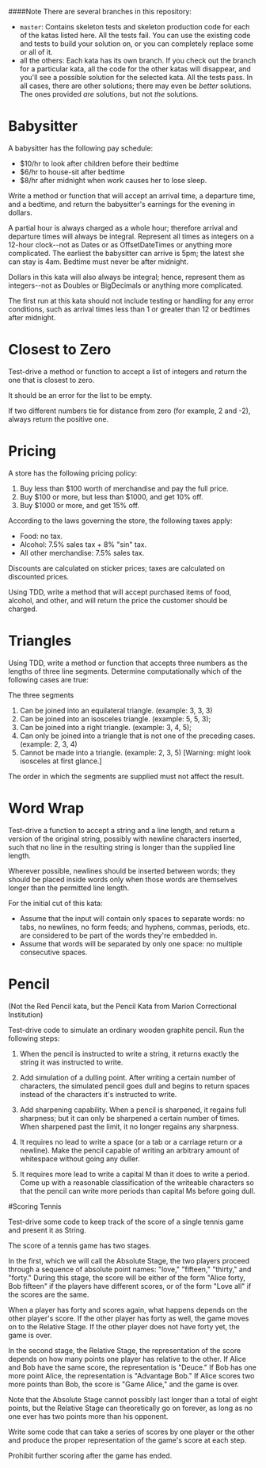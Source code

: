 ####Note
There are several branches in this repository:
* ```master```: Contains skeleton tests and skeleton production code for 
each of the katas listed here. All the tests fail. You can use the
existing code and tests to build your solution on, or you can completely
replace some or all of it.
* all the others: Each kata has its own branch.  If you check out the
branch for a particular kata, all the code for the other katas will
disappear, and you'll see a possible solution for the selected kata.
All the tests pass. In all cases, there are other solutions; there 
may even be _better_ solutions.  The ones provided _are_ solutions, 
but not _the_ solutions.


# Babysitter

A babysitter has the following pay schedule:

* $10/hr to look after children before their bedtime
* $6/hr to house-sit after bedtime
* $8/hr after midnight when work causes her to lose sleep.

Write a method or function that will accept an arrival time, a departure time, and 
a bedtime, and return the babysitter's earnings for the evening in dollars.

A partial hour is always charged as a whole hour; therefore arrival and departure
times will always be integral.  Represent all times as integers on a 12-hour 
clock--not as Dates or as OffsetDateTimes or anything more complicated.
The earliest the babysitter can arrive is 5pm; the latest she can stay is 4am.
Bedtime must never be after midnight.

Dollars in this kata will also always be integral; hence, represent them as 
integers--not as Doubles or BigDecimals or anything more complicated.

The first run at this kata should not include testing or handling for any error
conditions, such as arrival times less than 1 or greater than 12 or bedtimes after
midnight.


# Closest to Zero

Test-drive a method or function to accept a list of integers and return the one that 
is closest to zero.

It should be an error for the list to be empty.

If two different numbers tie for distance from zero (for example, 2 and -2), always 
return the positive one.


# Pricing

A store has the following pricing policy:

1. Buy less than $100 worth of merchandise and pay the full price.
1. Buy $100 or more, but less than $1000, and get 10% off.
1. Buy $1000 or more, and get 15% off.

According to the laws governing the store, the following taxes apply:

* Food: no tax.
* Alcohol: 7.5% sales tax + 8% "sin" tax.
* All other merchandise: 7.5% sales tax.

Discounts are calculated on sticker prices; taxes are calculated on discounted prices.

Using TDD, write a method that will accept purchased items of food, alcohol, and other, and will
return the price the customer should be charged.


# Triangles

Using TDD, write a method or function that accepts three numbers as the lengths of three line segments.
Determine computationally which of the following cases are true:

The three segments
  1. Can be joined into an equilateral triangle. (example: 3, 3, 3)
  1. Can be joined into an isosceles triangle. (example: 5, 5, 3);
  1. Can be joined into a right triangle. (example: 3, 4, 5);
  1. Can only be joined into a triangle that is not one of the preceding cases. (example: 2, 3, 4)
  1. Cannot be made into a triangle. (example: 2, 3, 5) [Warning: might look isosceles at first glance.]

The order in which the segments are supplied must not affect the result.


# Word Wrap

Test-drive a function to accept a string and a line length, and return a version of 
the original string, possibly with newline characters inserted, such that no line in 
the resulting string is longer than the supplied line length.

Wherever possible, newlines should be inserted between words; they should be placed
inside words only when those words are themselves longer than the permitted line 
length.

For the initial cut of this kata:

* Assume that the input will contain only spaces to separate words: no tabs, 
no newlines, no form feeds; and hyphens, commas, periods, etc. are considered to be 
part of the words they're embedded in.
* Assume that words will be separated by only one space: no multiple consecutive spaces.


# Pencil

(Not the Red Pencil kata, but the Pencil Kata from Marion Correctional Institution)

Test-drive code to simulate an ordinary wooden graphite pencil. Run the
following steps:

1. When the pencil is instructed to write a string, it returns exactly
the string it was instructed to write.

1. Add simulation of a dulling point.  After writing a certain number
of characters, the simulated pencil goes dull and begins to return
spaces instead of the characters it's instructed to write.

1. Add sharpening capability. When a pencil is sharpened, it regains
full sharpness; but it can only be sharpened a certain number of times.
When sharpened past the limit, it no longer regains any sharpness.

1. It requires no lead to write a space (or a tab or a carriage return
or a newline).  Make the pencil capable of writing an arbitrary amount
of whitespace without going any duller.

1. It requires more lead to write a capital M than it does to write
a period.  Come up with a reasonable classification of the writeable
characters so that the pencil can write more periods than capital Ms
before going dull.


#Scoring Tennis

Test-drive some code to keep track of the score of a single
tennis game and present it as String.

The score of a tennis game has two stages.

In the first, which we will call the Absolute Stage, the
two players proceed through a sequence of absolute point
names: "love," "fifteen," "thirty," and "forty." During this stage,
the score will be either of the form "Alice forty, Bob fifteen"
if the players have different scores, or of the form
"Love all" if the scores are the same.
  
When a player has forty and scores again, what happens depends
on the other player's score.  If the other player has forty
as well, the game moves on to the Relative Stage.  If the
other player does not have forty yet, the game is over.

In the second stage, the Relative Stage, the representation
of the score depends on how many points one player has
relative to the other.  If Alice and Bob have the same score,
the representation is "Deuce."  If Bob has one more point
Alice, the representation is "Advantage Bob."  If Alice
scores two more points than Bob, the score is "Game Alice,"
and the game is over.

Note that the Absolute Stage cannot possibly last longer
than a total of eight points, but the Relative Stage can
theoretically go on forever, as long as no one ever has
two points more than his opponent.

Write some code that can take a series of scores by one
player or the other and produce the proper representation
of the game's score at each step.

Prohibit further scoring after the game has ended.
